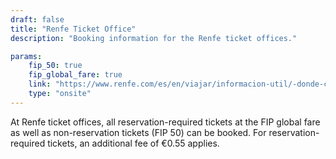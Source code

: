 ```yaml
---
draft: false
title: "Renfe Ticket Office"
description: "Booking information for the Renfe ticket offices."

params:
    fip_50: true
    fip_global_fare: true
    link: "https://www.renfe.com/es/en/viajar/informacion-util/-donde-comprar-"
    type: "onsite"
---
```


At Renfe ticket offices, all reservation-required tickets at the FIP global fare as well as non-reservation tickets (FIP 50) can be booked. For reservation-required tickets, an additional fee of €0.55 applies.
